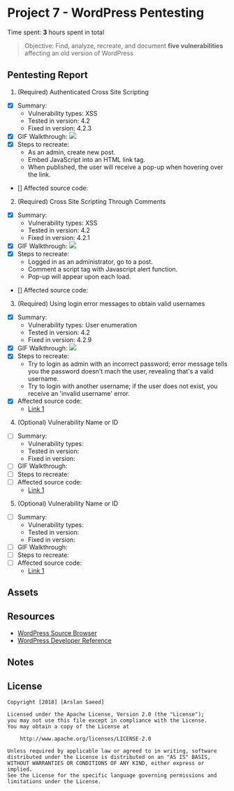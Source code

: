 # Project 7 - WordPress Pentesting

Time spent: **3** hours spent in total

> Objective: Find, analyze, recreate, and document **five vulnerabilities** affecting an old version of WordPress

## Pentesting Report

1. (Required) Authenticated Cross Site Scripting 
  - [X] Summary: 
    - Vulnerability types: XSS
    - Tested in version: 4.2
    - Fixed in version: 4.2.3
  - [X] GIF Walkthrough:
    <img src="https://i.imgur.com/XshEAAh.gif">
  - [X] Steps to recreate: 
    - As an admin, create new post. 
    - Embed JavaScript into an HTML link tag. 
    - When published, the user will receive a pop-up when hovering over the link. 
  - [] Affected source code:
2. (Required) Cross Site Scripting Through Comments
  - [X] Summary: 
    - Vulnerability types: XSS
    - Tested in version: 4.2
    - Fixed in version: 4.2.1
  - [X] GIF Walkthrough:
    <img src="https://i.imgur.com/wXFKzrb.gif">
  - [X] Steps to recreate:
    - Logged in as an administrator, go to a post. 
    - Comment a script tag with Javascript alert function. 
    - Pop-up will appear upon each load. 
  - [] Affected source code:
3. (Required) Using login error messages to obtain valid usernames
  - [X] Summary: 
    - Vulnerability types: User enumeration
    - Tested in version: 4.2
    - Fixed in version: 4.2.9
  - [X] GIF Walkthrough:
     <img src="https://i.imgur.com/fpCqpdv.gif">
  - [X] Steps to recreate:
     - Try to login as admin with an incorrect password; error message tells you the password doesn't mach the user, revealing that's a valid username. 
     - Try to login with another username; if the user does not exist, you receive an 'invalid username' error. 
  - [X] Affected source code:
    - [Link 1](https://github.com/WordPress/WordPress/blob/4.2-branch/wp-login.php)
4. (Optional) Vulnerability Name or ID
  - [ ] Summary: 
    - Vulnerability types:
    - Tested in version:
    - Fixed in version: 
  - [ ] GIF Walkthrough: 
  - [ ] Steps to recreate: 
  - [ ] Affected source code:
    - [Link 1](https://core.trac.wordpress.org/browser/tags/version/src/source_file.php)
5. (Optional) Vulnerability Name or ID
  - [ ] Summary: 
    - Vulnerability types:
    - Tested in version:
    - Fixed in version: 
  - [ ] GIF Walkthrough: 
  - [ ] Steps to recreate: 
  - [ ] Affected source code:
    - [Link 1](https://core.trac.wordpress.org/browser/tags/version/src/source_file.php) 

## Assets

## Resources

- [WordPress Source Browser](https://core.trac.wordpress.org/browser/)
- [WordPress Developer Reference](https://developer.wordpress.org/reference/)

## Notes

## License

    Copyright [2018] [Arslan Saeed]

    Licensed under the Apache License, Version 2.0 (the "License");
    you may not use this file except in compliance with the License.
    You may obtain a copy of the License at

        http://www.apache.org/licenses/LICENSE-2.0

    Unless required by applicable law or agreed to in writing, software
    distributed under the License is distributed on an "AS IS" BASIS,
    WITHOUT WARRANTIES OR CONDITIONS OF ANY KIND, either express or implied.
    See the License for the specific language governing permissions and
    limitations under the License.
